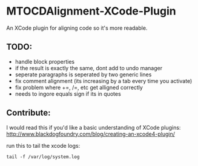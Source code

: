 MTOCDAlignment-XCode-Plugin
===========================

An XCode plugin for aligning code so it's more readable.

## TODO:
* handle block properties
* if the result is exactly the same, dont add to undo manager
* seperate paragraphs is seperated by two generic lines
* fix comment alignment (its increasing by a tab every time you activate)
* fix problem where +=, /=, etc get alligned correctly
* needs to ingore equals sign if its in quotes


## Contribute:

I would read this if you'd like a basic understanding of XCode plugins: http://www.blackdogfoundry.com/blog/creating-an-xcode4-plugin/

run this to tail the xcode logs:

    tail -f /var/log/system.log

